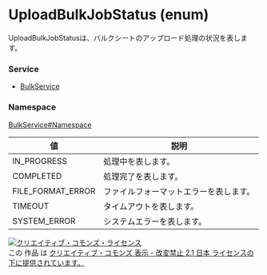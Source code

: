 # UploadBulkJobStatus (enum)
UploadBulkJobStatusは、バルクシートのアップロード処理の状況を表します。
### Service
+ [BulkService](../../services/BulkService.md)

### Namespace
[BulkService#Namespace](../../services/BulkService.md#namespace)

| 値 | 説明 | 
|---|---|
| IN_PROGRESS| 処理中を表します。 |
| COMPLETED| 処理完了を表します。 |
| FILE_FORMAT_ERROR| ファイルフォーマットエラーを表します。 |
| TIMEOUT| タイムアウトを表します。 |
| SYSTEM_ERROR| システムエラーを表します。 |

<a rel="license" href="http://creativecommons.org/licenses/by-nd/2.1/jp/"><img alt="クリエイティブ・コモンズ・ライセンス" style="border-width:0" src="https://i.creativecommons.org/l/by-nd/2.1/jp/88x31.png" /></a><br />この 作品 は <a rel="license" href="http://creativecommons.org/licenses/by-nd/2.1/jp/">クリエイティブ・コモンズ 表示 - 改変禁止 2.1 日本 ライセンスの下に提供されています。</a>
